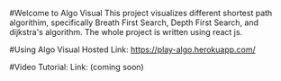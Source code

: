 #Welcome to Algo Visual
This project visualizes different shortest path algorithim, specifically Breath First Search, Depth First Search, and dijkstra's algorithm. 
The whole project is written using react js.

#Using Algo Visual
Hosted Link: https://play-algo.herokuapp.com/

#Video Tutorial:
Link: (coming soon)
